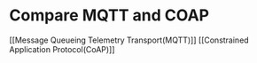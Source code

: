 # Compare MQTT and COAP

[[Message Queueing Telemetry Transport(MQTT)]]
[[Constrained Application Protocol(CoAP)]]